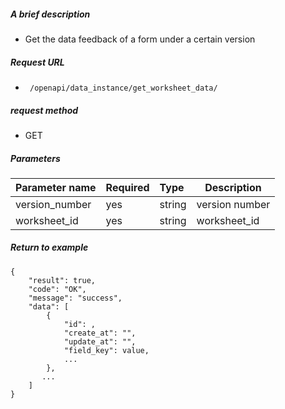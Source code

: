 ##### A brief description

- Get the data feedback of a form under a certain version

##### Request URL
- ` /openapi/data_instance/get_worksheet_data/`
  
##### request method
- GET

##### Parameters

|Parameter name|Required|Type|Description|
|:---- |:---|:----- |----- |
|version_number |yes |string |version number |
|worksheet_id | yes |string |worksheet_id |


##### Return to example

````
{
    "result": true,
    "code": "OK",
    "message": "success",
    "data": [
        {
            "id": ,
            "create_at": "",
            "update_at": "",
            "field_key": value,
            ...
        },
       ...
    ]
}
 
````
